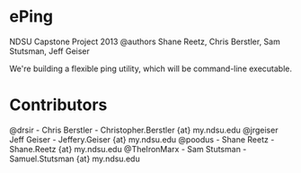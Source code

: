 ePing
==============

NDSU Capstone Project 2013
@authors Shane Reetz, Chris Berstler, Sam Stutsman, Jeff Geiser

We're building a flexible ping utility, which will be command-line executable.


Contributors
==============
@drsir - Chris Berstler  - Christopher.Berstler {at} my.ndsu.edu
@jrgeiser Jeff Geiser - Jeffery.Geiser {at} my.ndsu.edu
@poodus - Shane Reetz - Shane.Reetz {at} my.ndsu.edu
@TheIronMarx - Sam Stutsman - Samuel.Stutsman {at} my.ndsu.edu
